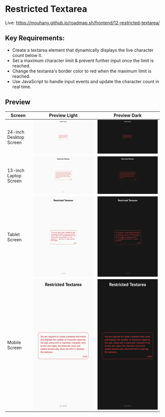 # Restricted Textarea

Live: https://mouhany.github.io/roadmap.sh/frontend/12-restricted-textarea/

## Key Requirements:

- Create a textarea element that dynamically displays the live character count below it.
- Set a maximum character limit & prevent further input once the limit is reached.
- Change the textarea's border color to red when the maximum limit is reached.
- Use JavaScript to handle input events and update the character count in real time.

## Preview

| Screen                 | Preview Light                                    | Preview Dark                                   |
| ---------------------- | ------------------------------------------------ | ---------------------------------------------- |
| 24-inch Desktop Screen | ![Desktop Light](./preview/12-light-desktop.png) | ![Desktop Dark](./preview/12-dark-desktop.png) |
| 13-inch Laptop Screen  | ![Laptop Light](./preview/12-light-laptop.png)   | ![Laptop Dark](./preview/12-dark-laptop.png)   |
| Tablet Screen          | ![Tablet Light](./preview/12-light-tablet.png)   | ![Tablet Dark](./preview/12-dark-tablet.png)   |
| Mobile Screen          | ![Mobile Light](./preview/12-light-mobile.png)   | ![Mobile Dark](./preview/12-dark-mobile.png)   |

